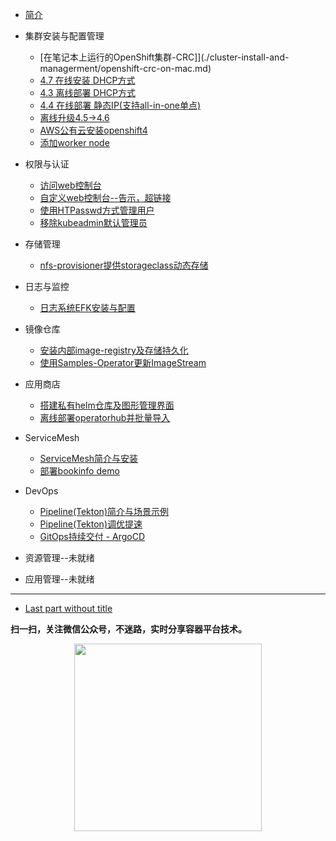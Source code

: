 * [简介](README.md)
* 集群安装与配置管理
  * [在笔记本上运行的OpenShift集群-CRC]](./cluster-install-and-managerment/openshift-crc-on-mac.md) 
  * [4.7 在线安装 DHCP方式](./cluster-install-and-managerment/openshift4.7-install-online-DHCP.md)
  * [4.3 离线部署 DHCP方式](https://github.com/cai11745/k8s-ocp-yaml/blob/master/ocp4/2020-02-25-openshift4.3-install-offline-dhcp.md)
  * [4.4 在线部署 静态IP(支持all-in-one单点)](https://github.com/cai11745/k8s-ocp-yaml/blob/master/ocp4/2020-02-25-openshift4.4-install-online-staticIP-allinone.md)
  * [离线升级4.5->4.6](./cluster-install-and-managerment/offline-upgrade-4.5-to-4.6.md)
  * [AWS公有云安装openshift4](./cluster-install-and-managerment/openshift4-install-on-aws.md)
  * [添加worker node](./cluster-install-and-managerment/add-worker-node.md)


* 权限与认证
  * [访问web控制台](./user-permissions/web-console.md)
  * [自定义web控制台--告示，超链接](./cluster-install-and-managerment/web-console-customization.md)
  * [使用HTPasswd方式管理用户](./user-permissions/add-htpasswd-provider-oauth.md)
  * [移除kubeadmin默认管理员](./user-permissions/remove-kubeadmin.md)

* 存储管理
  * [nfs-provisioner提供storageclass动态存储](./storage/nfs-provisioner-storageclass.md)

* 日志与监控
  * [日志系统EFK安装与配置](./logging-and-monitoring/logging-EFK-install.md)

* 镜像仓库
  * [安装内部image-registry及存储持久化](./image-registry/install-internal-image-registry-and-storage-persistence.md)
  * [使用Samples-Operator更新ImageStream](./image-registry/update-ImageStream-with-Samples-Operator.md)

* 应用商店
  * [搭建私有helm仓库及图形管理界面](./application-store/install-helm-repository-and-UI.md)
  * [离线部署operatorhub并批量导入](./application-store/offline-operatorhub-install.md)

* ServiceMesh
  * [ServiceMesh简介与安装](./ServiceMesh/ServiceMesh-install.md)
  * [部署bookinfo demo](./ServiceMesh/deploy-bookinfo-demo.md)

* DevOps
  * [Pipeline(Tekton)简介与场景示例](./DevOps/openshift-pipeline-Tekton-install.md)
  * [Pipeline(Tekton)调优提速](./DevOps/openshift-pipeline-Tekton-advanced.md)
  * [GitOps持续交付 - ArgoCD](./DevOps/gitops-argocd.md)


* 资源管理--未就绪

* 应用管理--未就绪

----

* [Last part without title]()

**扫一扫，关注微信公众号，不迷路，实时分享容器平台技术。**

<div align="center"><img width="300" height="300" src="https://ftp.rss.ink/imgs/2021/05/11a97ed9fa3b9d85.jpeg"/></div>
